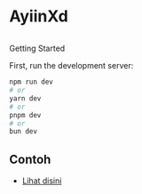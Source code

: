 <h1 style='font-weight: 700; margin-bottom:2rem;'>AyiinXd</h1>
Getting Started

First, run the development server:

```bash
npm run dev
# or
yarn dev
# or
pnpm dev
# or
bun dev
```

## Contoh 

- [Lihat disini](https://ayiinxd.vercel.app/)